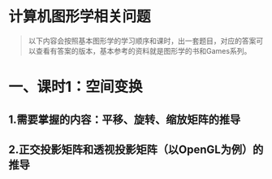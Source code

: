 # 计算机图形学相关问题

> 以下内容会按照基本图形学的学习顺序和课时，出一套题目，对应的答案可以查看有答案的版本，基本参考的资料就是图形学的书和Games系列。



# 一、课时1：空间变换

## 1.需要掌握的内容：平移、旋转、缩放矩阵的推导



## 2.正交投影矩阵和透视投影矩阵（以OpenGL为例）的推导



